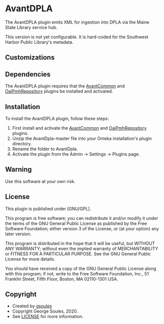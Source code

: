 # AvantDPLA

The AvantDPLA plugin emits XML for ingestion into DPLA via the Maine State Library service hub.

This version is not yet configurable. It is hard-coded for the Southwest Harbor Public Library's metadata.

## Customizations


## Dependencies
The AvantDPLA plugin requires that the [AvantCommon](https://github.com/gsoules/AvantCommon) and
[OaiPmhRepository](https://github.com/zerocrates/OaiPmhRepository) plugins be installed and activated.

## Installation

To install the AvantDPLA plugin, follow these steps:

1. First install and activate the [AvantCommon](https://github.com/gsoules/AvantCommon) and
[OaiPmhRepository](https://github.com/zerocrates/OaiPmhRepository) plugins.
1. Unzip the AvantDpla-master file into your Omeka installation's plugin directory.
1. Rename the folder to AvantDpla.
1. Activate the plugin from the Admin → Settings → Plugins page.

## Warning

Use this software at your own risk.

##  License

This plugin is published under [GNU/GPL].

This program is free software; you can redistribute it and/or modify it under
the terms of the GNU General Public License as published by the Free Software
Foundation; either version 3 of the License, or (at your option) any later
version.

This program is distributed in the hope that it will be useful, but WITHOUT
ANY WARRANTY; without even the implied warranty of MERCHANTABILITY or FITNESS
FOR A PARTICULAR PURPOSE. See the GNU General Public License for more
details.

You should have received a copy of the GNU General Public License along with
this program; if not, write to the Free Software Foundation, Inc.,
51 Franklin Street, Fifth Floor, Boston, MA 02110-1301 USA.

Copyright
---------

* Created by [gsoules](https://github.com/gsoules)
* Copyright George Soules, 2020.
* See [LICENSE](https://github.com/gsoules/AvantDpla/blob/master/LICENSE) for more information.
